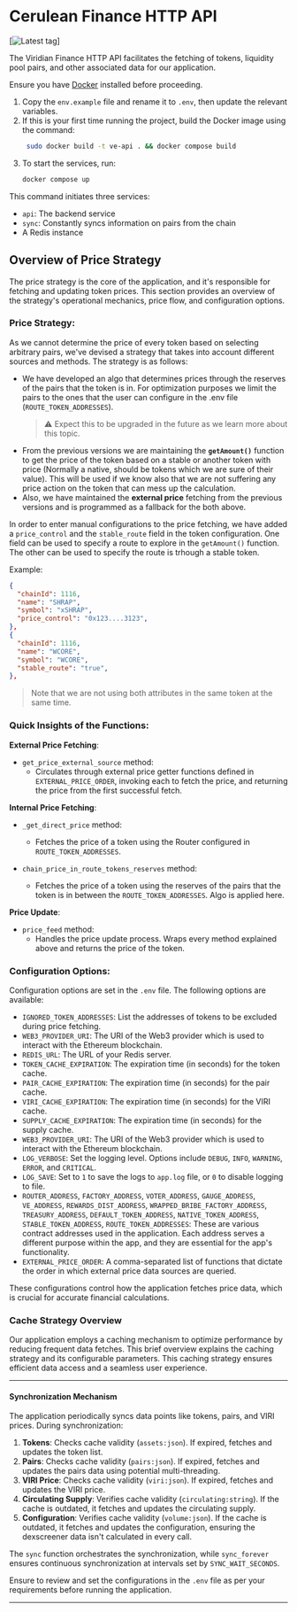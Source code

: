 # Cerulean Finance HTTP API 

[![Latest tag](https://github.com/Viridian-Labs/api/blob/main/.github/workflows/tag-ci.yml)]

The Viridian Finance HTTP API facilitates the fetching of tokens, liquidity pool pairs, and other associated data for our application.

Ensure you have [Docker](https://docs.docker.com/install/) installed before proceeding.

1. Copy the `env.example` file and rename it to `.env`, then update the relevant variables.
2. If this is your first time running the project, build the Docker image using the command:
    ```bash
     sudo docker build -t ve-api . && docker compose build
    ```
3. To start the services, run:
    ```bash
    docker compose up
    ```
This command initiates three services:
- `api`: The backend service
- `sync`: Constantly syncs information on pairs from the chain
- A Redis instance

## **Overview of Price Strategy**

The price strategy is the core of the application, and it's responsible for fetching and updating token prices. This section provides an overview of the strategy's operational mechanics, price flow, and configuration options.

### **Price Strategy:**

As we cannot determine the price of every token based on selecting arbitrary pairs, we've devised a strategy that takes into account different sources and methods. The strategy is as follows:

- We have developed an algo that determines prices through the reserves of the pairs that the token is in. For optimization purposes we limit the pairs to the ones that the user can configure in the .env file (`ROUTE_TOKEN_ADDRESSES`).
    > :warning: Expect this to be upgraded in the future as we learn more about this topic.
- From the previous versions we are maintaining the **`getAmount()`** function to get the price of the token based on a stable or another token with price (Normally a native, should be tokens which we are sure of their value). This will be used if we know also that we are not suffering any price action on the token that can mess up the calculation.
- Also, we have maintained the **external price** fetching from the previous versions and is programmed as a fallback for the both above.

In order to enter manual configurations to the price fetching, we have added a `price_control` and the `stable_route` field in the token configuration. One field can be used to specify a route to explore in the `getAmount()` function. The other can be used to specify the route is trhough a stable token.

Example:
```json
{
  "chainId": 1116,
  "name": "SHRAP",
  "symbol": "xSHRAP",
  "price_control": "0x123....3123",
},
{
  "chainId": 1116,
  "name": "WCORE",
  "symbol": "WCORE",
  "stable_route": "true",
},
```
> Note that we are not using both attributes in the same token at the same time.

### **Quick Insights of the Functions:**

**External Price Fetching**:

- `get_price_external_source` method:
    - Circulates through external price getter functions defined in `EXTERNAL_PRICE_ORDER`, invoking each to fetch the price, and returning the price from the first successful fetch.

**Internal Price Fetching**:

- `_get_direct_price` method:
    - Fetches the price of a token using the Router configured in `ROUTE_TOKEN_ADDRESSES`.

- `chain_price_in_route_tokens_reserves` method:
    - Fetches the price of a token using the reserves of the pairs that the token is in between the `ROUTE_TOKEN_ADDRESSES`. Algo is applied here.

**Price Update**:

- `price_feed` method:
    - Handles the price update process. Wraps every method explained above and returns the price of the token.

### **Configuration Options:**

Configuration options are set in the `.env` file. The following options are available:

- `IGNORED_TOKEN_ADDRESSES`: List the addresses of tokens to be excluded during price fetching.
- `WEB3_PROVIDER_URI`: The URI of the Web3 provider which is used to interact with the Ethereum blockchain.
- `REDIS_URL`: The URL of your Redis server.
- `TOKEN_CACHE_EXPIRATION`: The expiration time (in seconds) for the token cache.
- `PAIR_CACHE_EXPIRATION`: The expiration time (in seconds) for the pair cache.
- `VIRI_CACHE_EXPIRATION`: The expiration time (in seconds) for the VIRI cache.
- `SUPPLY_CACHE_EXPIRATION`: The expiration time (in seconds) for the supply cache.
- `WEB3_PROVIDER_URI`: The URI of the Web3 provider which is used to interact with the Ethereum blockchain.
- `LOG_VERBOSE`: Set the logging level. Options include `DEBUG`, `INFO`, `WARNING`, `ERROR`, and `CRITICAL`.
- `LOG_SAVE`: Set to `1` to save the logs to `app.log` file, or `0` to disable logging to file.
- `ROUTER_ADDRESS`, `FACTORY_ADDRESS`, `VOTER_ADDRESS`, `GAUGE_ADDRESS`, `VE_ADDRESS`, `REWARDS_DIST_ADDRESS`, `WRAPPED_BRIBE_FACTORY_ADDRESS`, `TREASURY_ADDRESS`, `DEFAULT_TOKEN_ADDRESS`, `NATIVE_TOKEN_ADDRESS`, `STABLE_TOKEN_ADDRESS`, `ROUTE_TOKEN_ADDRESSES`: These are various contract addresses used in the application. Each address serves a different purpose within the app, and they are essential for the app's functionality.
- `EXTERNAL_PRICE_ORDER`: A comma-separated list of functions that dictate the order in which external price data sources are queried.

These configurations control how the application fetches price data, which is crucial for accurate financial calculations.

### **Cache Strategy Overview**

Our application employs a caching mechanism to optimize performance by reducing frequent data fetches. This brief overview explains the caching strategy and its configurable parameters. This caching strategy ensures efficient data access and a seamless user experience.

---

#### **Synchronization Mechanism**

The application periodically syncs data points like tokens, pairs, and VIRI prices. During synchronization:

1. **Tokens**: Checks cache validity (`assets:json`). If expired, fetches and updates the token list.
2. **Pairs**: Checks cache validity (`pairs:json`). If expired, fetches and updates the pairs data using potential multi-threading.
3. **VIRI Price**: Checks cache validity (`viri:json`). If expired, fetches and updates the VIRI price.
4. **Circulating Supply**: Verifies cache validity (`circulating:string`). If the cache is outdated, it fetches and updates the circulating supply.
5. **Configuration**: Verifies cache validity (`volume:json`). If the cache is outdated, it fetches and updates the configuration, ensuring the dexscreener data isn't calculated in every call.

The `sync` function orchestrates the synchronization, while `sync_forever` ensures continuous synchronization at intervals set by `SYNC_WAIT_SECONDS`.

Ensure to review and set the configurations in the `.env` file as per your requirements before running the application.

---
